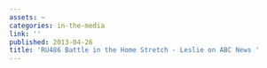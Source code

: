 ```yaml
---
assets: ~
categories: in-the-media
link: ''
published: 2013-04-26
title: 'RU486 Battle in the Home Stretch - Leslie on ABC News '
---
```

